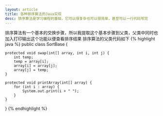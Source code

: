 ```yaml
---
layout: article
title: 各种排序算法的Java实现
desc: 排序算法是学习编程的基础，它可以很复杂也可以很简单，甚至可以一行代码写完
---
```


排序算法有一个基本的交换步骤，所以我提取这个基本步骤到父类，父类中同时也加入打印输出这个功能以便查看排序结果
排序算法的父类代码如下
{% highlight java %}
public class SortBase {
	
	protected void swap(int[] array, int i, int j) {
		int temp;
		temp = array[i];
		array[i] = array[j];
		array[j] = temp;
	}

	protected void printArray(int[] array) {
		for (int i : array) {
			System.out.print(i + " ");
		}
	}

}
{% endhighlight %}

